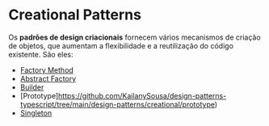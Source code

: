 # Creational Patterns

Os **padrões de design criacionais** fornecem vários mecanismos de criação de objetos, que aumentam a flexibilidade e a reutilização do código existente. São eles: 

* [Factory Method](https://github.com/KailanySousa/design-patterns-typescript/tree/main/design-patterns/creational/factory-method)
* [Abstract Factory](https://github.com/KailanySousa/design-patterns-typescript/tree/main/design-patterns/creational/abstract-factory)
* [Builder](https://github.com/KailanySousa/design-patterns-typescript/tree/main/design-patterns/creational/builder)
* [Prototype]https://github.com/KailanySousa/design-patterns-typescript/tree/main/design-patterns/creational/prototype)
* [Singleton](https://github.com/KailanySousa/design-patterns-typescript/tree/main/design-patterns/creational/singleton)